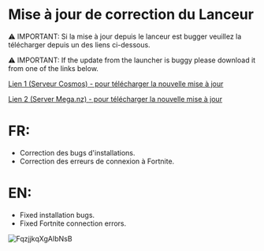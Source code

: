 # Mise à jour de correction du Lanceur
⚠ IMPORTANT: Si la mise à jour depuis le lanceur est bugger veuillez la télécharger depuis un des liens ci-dessous.

⚠ IMPORTANT: If the update from the launcher is buggy please download it from one of the links below.

[Lien 1 (Serveur Cosmos) - pour télécharger la nouvelle mise à jour](https://cosmos-download.pristis.fr/telechargement/pc/windows/launcher/CosmosInstallerV4.01.msi)

[Lien 2 (Server Mega.nz) - pour télécharger la nouvelle mise à jour](https://mega.nz/file/iREUjALD#j0HcXO7JGtFpX-1eDP00HzBdtHLm0bEtWNNzP80llng)

# FR:
- Correction des bugs d'installations.
- Correction des erreurs de connexion à Fortnite.
# EN:
- Fixed installation bugs.
- Fixed Fortnite connection errors.

![FqzjjkqXgAIbNsB](https://user-images.githubusercontent.com/67761696/224813550-b5470ba5-eb47-4ab0-a3a7-15bfbeb67148.jpg)
